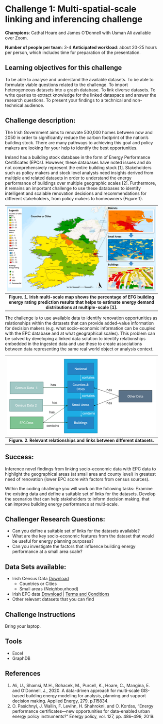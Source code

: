 # Challenge 1: Multi-spatial-scale linking and inferencing challenge

**Champions**: Cathal Hoare and James O’Donnell with Usman Ali available over Zoom. 

**Number of people per team**: 3-4
**Anticipated workload**: about 20-25 hours per person, which includes time for preparation of the presentation.

## Learning objectives for this challenge
To be able to analyse and understand the available datasets. 
To be able to formulate viable questions related to the challenge.
To import heterogeneous datasets into a graph database.
To link diverse datasets.
To write queries to extract knowledge for the linked dataspace and answer the research questions.
To present your findings to a technical and non-technical audience.

## Challenge description: 

The Irish Government aims to renovate 500,000 homes between now and 2050 in order to significantly reduce the carbon footprint of the nation’s building stock. There are many pathways to achieving this goal and policy makers are looking for your help to identify the best opportunities. 

Ireland has a building stock database in the form of Energy Performance Certificates  (EPCs). However, these databases have noted issues and do not comprehensively represent the entire building stock [1]. Stakeholders such as policy makers and stock level analysts need insights derived from multiple and related datasets in order to understand the energy performance of buildings over multiple geographic scales [2]. Furthermore, it remains an important challenge to use these databases to identify intelligent and scalable renovation decisions and recommendations for different stakeholders, from policy makers to homeowners (Figure 1).

| ![figure1](public/figure1.png) |
|:--:|
| <b>Figure. 1. Irish multi-scale map shows the percentage of EFG building energy rating prediction results that helps to estimate energy demand distributions at multiple-scale [1].</b>|

The challenge is to use available data to identify renovation opportunities as relationships within the datasets that can provide added-value information for decision makers (e.g. what socio-economic information can be coupled with the EPC database and at what geographical scales).  This problem can be solved by developing a linked data solution to identify relationships embedded in the ingested data and use these to create associations between data representing the same real world object or analysis context.

| ![figure2](public/figure2.png) |
|:--:|
| <b>Figure. 2. Relevant relationships and links between different datasets.</b>|


## Success:
Inference novel findings from linking socio-economic data with EPC data to highlight the geographical areas (at small area and county level) in greatest need of renovation (lower EPC score with factors from census sources). 

Within the coding challenge you will work on the following tasks:
Examine the existing data and define a suitable set of links for the datasets.
Develop the scenarios that can help stakeholders to inform decision making, that can improve building energy performance at multi-scale.

## Challenger Research Questions:
* Can you define a suitable set of links for the datasets available?
* What are the key socio-economic features from the dataset that would be useful for energy planning purposes?
* Can you investigate the factors that influence building energy performance at a small area scale?

## Data Sets available:

* Irish Census Data [Download](https://drive.google.com/drive/folders/13JUb8uIGvNHYLtqk1gWqaEl0Ihi6E6-h?usp=sharing) 
  * Countries or Cities
  * Small areas (Neighbourhood) 
* Irish EPC data [Download](https://drive.google.com/drive/folders/13JUb8uIGvNHYLtqk1gWqaEl0Ihi6E6-h?usp=sharing) | [Terms and Conditions](https://ndber.seai.ie/BERResearchTool/TnC.pdf)
* Other relevant datasets that you can find

## Challenge Instructions
Bring your laptop.

## Tools
* Excel
* GraphDB

## References
1. Ali, U., Shamsi, M.H., Bohacek, M., Purcell, K., Hoare, C., Mangina, E. and O’Donnell, J., 2020. A data-driven approach for multi-scale GIS-based building energy modeling for analysis, planning and support decision making. Applied Energy, 279, p.115834.
2. O. Pasichnyi, J. Wallin, F. Levihn, H. Shahrokni, and O. Kordas, “Energy performance certificates—new opportunities for data-enabled urban energy policy instruments?” Energy policy, vol. 127, pp. 486–499, 2019.
